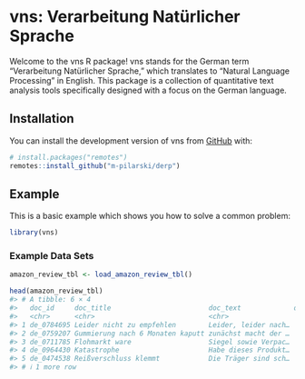 
<!-- README.md is generated from README.Rmd. Please edit that file -->

# vns: Verarbeitung Natürlicher Sprache

Welcome to the vns R package! vns stands for the German term
“Verarbeitung Natürlicher Sprache,” which translates to “Natural
Language Processing” in English. This package is a collection of
quantitative text analysis tools specifically designed with a focus on
the German language.

## Installation

You can install the development version of vns from
[GitHub](https://github.com/) with:

``` r
# install.packages("remotes")
remotes::install_github("m-pilarski/derp")
```

## Example

This is a basic example which shows you how to solve a common problem:

``` r
library(vns)
```

### Example Data Sets

``` r
amazon_review_tbl <- load_amazon_review_tbl()

head(amazon_review_tbl)
#> # A tibble: 6 × 4
#>   doc_id     doc_title                        doc_text             doc_label_num
#>   <chr>      <chr>                            <chr>                        <int>
#> 1 de_0784695 Leider nicht zu empfehlen        Leider, leider nach…             0
#> 2 de_0759207 Gummierung nach 6 Monaten kaputt zunächst macht der …             0
#> 3 de_0711785 Flohmarkt ware                   Siegel sowie Verpac…             0
#> 4 de_0964430 Katastrophe                      Habe dieses Produkt…             0
#> 5 de_0474538 Reißverschluss klemmt            Die Träger sind sch…             0
#> # ℹ 1 more row
```
